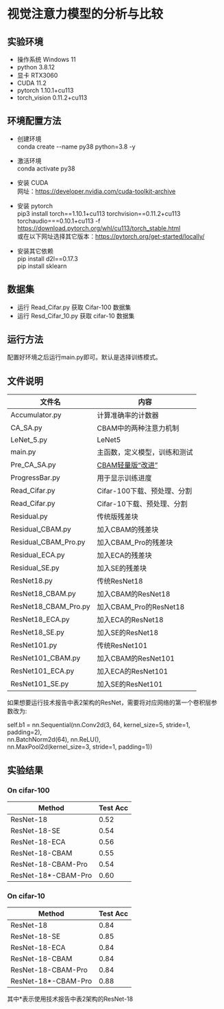 # 视觉注意力模型的分析与比较

## 实验环境

* 操作系统 Windows 11
* python 3.8.12
* 显卡 RTX3060
* CUDA 11.2
* pytorch 1.10.1+cu113
* torch_vision 0.11.2+cu113

## 环境配置方法  

* 创建环境  
conda create --name py38 python=3.8 -y  
* 激活环境  
conda activate py38  
* 安装 CUDA  
网址：<https://developer.nvidia.com/cuda-toolkit-archive>  
* 安装 pytorch  
pip3 install torch==1.10.1+cu113 torchvision==0.11.2+cu113 torchaudio===0.10.1+cu113 -f <https://download.pytorch.org/whl/cu113/torch_stable.html>  
或在以下网址选择其它版本：<https://pytorch.org/get-started/locally/>  

* 安装其它依赖  
pip install d2l==0.17.3  
pip install sklearn

## 数据集

* 运行 Read_Cifar.py 获取 Cifar-100 数据集  
* 运行 Resd_Cifar_10.py 获取 cifar-10 数据集

## 运行方法

配置好环境之后运行main.py即可。默认是选择训练模式。  

## 文件说明

| 文件名 | 内容 |
| ------ | -------- |
| Accumulator.py | 计算准确率的计数器 |
| CA_SA.py | CBAM中的两种注意力机制 |
| LeNet_5.py | LeNet5 |
| main.py | 主函数，定义模型，训练和测试 |
| Pre_CA_SA.py | <u> CBAM轻量版“改进” </u> |
| ProgressBar.py | 用于显示训练进度 |
| Read_Cifar.py | Cifar-100下载、预处理、分割 |
| Read_Cifar.py | Cifar-10下载、预处理、分割 |
| Residual.py | 传统版残差块 |
| Residual_CBAM.py | 加入CBAM的残差块 |
| Residual_CBAM_Pro.py | 加入CBAM_Pro的残差块 |
| Residual_ECA.py | 加入ECA的残差块 |
| Residual_SE.py | 加入SE的残差块 |
| ResNet18.py | 传统ResNet18 |
| ResNet18_CBAM.py | 加入CBAM的ResNet18 |
| ResNet18_CBAM_Pro.py | 加入CBAM_Pro的ResNet18 |
| ResNet18_ECA.py | 加入ECA的ResNet18 |
| ResNet18_SE.py | 加入SE的ResNet18 |
| ResNet101.py | 传统ResNet101 |
| ResNet101_CBAM.py | 加入CBAM的ResNet101 |
| ResNet101_ECA.py | 加入ECA的ResNet101 |
| ResNet101_SE.py | 加入SE的ResNet101 |

如果想要运行技术报告中表2架构的ResNet，需要将对应网络的第一个卷积层参数改为:

self.b1 =  nn.Sequential(nn.Conv2d(3, 64, kernel_size=5, stride=1, padding=2),  
                   nn.BatchNorm2d(64), nn.ReLU(),  
                   nn.MaxPool2d(kernel_size=3, stride=1, padding=1))  

## 实验结果

### On cifar-100

| Method | Test Acc |
| ------ | -------- |
| ResNet-18 | 0.52 |
| ResNet-18-SE | 0.54 |
| ResNet-18-ECA | 0.56 |
| ResNet-18-CBAM | 0.55 |
| ResNet-18-CBAM-Pro | 0.54 |
| ResNet-18*-CBAM-Pro | 0.60 |

### On cifar-10

| Method | Test Acc |
| ------ | -------- |
| ResNet-18| 0.84 |
| ResNet-18-SE| 0.85 |
| ResNet-18-ECA| 0.84 |
| ResNet-18-CBAM| 0.84 |
| ResNet-18-CBAM-Pro| 0.84 |
| ResNet-18*-CBAM-Pro| 0.88 |

其中*表示使用技术报告中表2架构的ResNet-18
